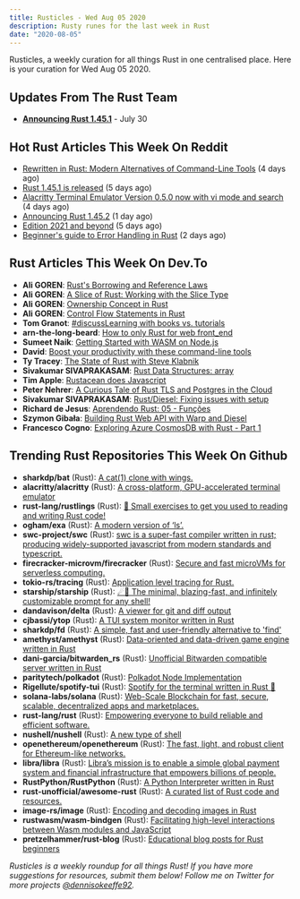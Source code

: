 ```yaml
---
title: Rusticles - Wed Aug 05 2020
description: Rusty runes for the last week in Rust
date: "2020-08-05"
---
```


Rusticles, a weekly curation for all things Rust in one centralised place. Here is your curation for Wed Aug 05 2020.

## Updates From The Rust Team

- **[Announcing Rust 1.45.1](https://blog.rust-lang.org/2020/07/30/Rust-1.45.1.html)** - July 30

## Hot Rust Articles This Week On Reddit

- [Rewritten in Rust: Modern Alternatives of Command-Line Tools](https://www.reddit.com/r/rust/comments/i1abpg/rewritten_in_rust_modern_alternatives_of/) (4 days ago)
- [Rust 1.45.1 is released](https://www.reddit.com/r/rust/comments/i0rfzs/rust_1451_is_released/) (5 days ago)
- [Alacritty Terminal Emulator Version 0.5.0 now with vi mode and search](https://www.reddit.com/r/rust/comments/i1j5lk/alacritty_terminal_emulator_version_050_now_with/) (4 days ago)
- [Announcing Rust 1.45.2](https://www.reddit.com/r/rust/comments/i2zp72/announcing_rust_1452/) (1 day ago)
- [Edition 2021 and beyond](https://www.reddit.com/r/rust/comments/i0n78c/edition_2021_and_beyond/) (5 days ago)
- [Beginner's guide to Error Handling in Rust](https://www.reddit.com/r/rust/comments/i2bv2m/beginners_guide_to_error_handling_in_rust/) (2 days ago)

## Rust Articles This Week On Dev.To

- **Ali GOREN**: [Rust's Borrowing and Reference Laws](https://dev.to/aligoren/rust-s-borrowing-and-reference-laws-29go)
- **Ali GOREN**: [A Slice of Rust: Working with the Slice Type](https://dev.to/aligoren/a-slice-of-rust-working-with-the-slice-type-4p8i)
- **Ali GOREN**: [Ownership Concept in Rust](https://dev.to/aligoren/ownership-concept-in-rust-61a)
- **Ali GOREN**: [Control Flow Statements in Rust](https://dev.to/aligoren/control-flow-statements-in-rust-1mei)
- **Tom Granot**: [#discussLearning with books vs. tutorials](https://dev.to/tomgranot/learning-with-books-vs-tutorials-54db)
- **arn-the-long-beard**: [How to only Rust for web front_end](https://dev.to/arnthelongbeard/how-to-only-rust-for-web-frontend-1026)
- **Sumeet Naik**: [Getting Started with WASM on Node.js](https://dev.to/sumeetweb/getting-started-with-wasm-on-node-js-4p6l)
- **David**: [Boost your productivity with these command-line tools](https://dev.to/learnitmyway/boost-your-productivity-with-these-command-line-tools-nmh)
- **Ty Tracey**: [The State of Rust with Steve Klabnik](https://dev.to/tytrdev/the-state-of-rust-with-steve-klabnik-30gj)
- **Sivakumar SIVAPRAKASAM**: [Rust Data Structures: array](https://dev.to/ssivakumar77/rust-data-structures-array-43cb)
- **Tim Apple**: [Rustacean does Javascript](https://dev.to/vetswhocode/rusteacean-does-javascript-46on)
- **Peter Nehrer**: [A Curious Tale of Rust TLS and Postgres in the Cloud](https://dev.to/pnehrer/a-curious-tale-of-rust-tls-and-postgres-in-the-cloud-434k)
- **Sivakumar SIVAPRAKASAM**: [Rust/Diesel: Fixing issues with setup](https://dev.to/ssivakumar77/rust-diesel-fixing-issues-with-setup-3k56)
- **Richard de Jesus**: [Aprendendo Rust: 05 - Funções](https://dev.to/pehdepano/aprendendo-rust-05-funcoes-3j72)
- **Szymon Gibała**: [Building Rust Web API with Warp and Diesel](https://dev.to/szymongib/building-rust-web-api-with-warp-and-diesel-1d7c)
- **Francesco Cogno**: [Exploring Azure CosmosDB with Rust - Part 1](https://dev.to/mindflavor/exploring-azure-cosmosdb-with-rust-part-1-1ki7)

## Trending Rust Repositories This Week On Github

- **sharkdp/bat** (Rust): [A cat(1) clone with wings.](https://github.com/sharkdp/bat)
- **alacritty/alacritty** (Rust): [A cross-platform, GPU-accelerated terminal emulator](https://github.com/alacritty/alacritty)
- **rust-lang/rustlings** (Rust): [🦀 Small exercises to get you used to reading and writing Rust code!](https://github.com/rust-lang/rustlings)
- **ogham/exa** (Rust): [A modern version of ‘ls’.](https://github.com/ogham/exa)
- **swc-project/swc** (Rust): [swc is a super-fast compiler written in rust; producing widely-supported javascript from modern standards and typescript.](https://github.com/swc-project/swc)
- **firecracker-microvm/firecracker** (Rust): [Secure and fast microVMs for serverless computing.](https://github.com/firecracker-microvm/firecracker)
- **tokio-rs/tracing** (Rust): [Application level tracing for Rust.](https://github.com/tokio-rs/tracing)
- **starship/starship** (Rust): [☄🌌️ The minimal, blazing-fast, and infinitely customizable prompt for any shell!](https://github.com/starship/starship)
- **dandavison/delta** (Rust): [A viewer for git and diff output](https://github.com/dandavison/delta)
- **cjbassi/ytop** (Rust): [A TUI system monitor written in Rust](https://github.com/cjbassi/ytop)
- **sharkdp/fd** (Rust): [A simple, fast and user-friendly alternative to 'find'](https://github.com/sharkdp/fd)
- **amethyst/amethyst** (Rust): [Data-oriented and data-driven game engine written in Rust](https://github.com/amethyst/amethyst)
- **dani-garcia/bitwarden_rs** (Rust): [Unofficial Bitwarden compatible server written in Rust](https://github.com/dani-garcia/bitwarden_rs)
- **paritytech/polkadot** (Rust): [Polkadot Node Implementation](https://github.com/paritytech/polkadot)
- **Rigellute/spotify-tui** (Rust): [Spotify for the terminal written in Rust 🚀](https://github.com/Rigellute/spotify-tui)
- **solana-labs/solana** (Rust): [Web-Scale Blockchain for fast, secure, scalable, decentralized apps and marketplaces.](https://github.com/solana-labs/solana)
- **rust-lang/rust** (Rust): [Empowering everyone to build reliable and efficient software.](https://github.com/rust-lang/rust)
- **nushell/nushell** (Rust): [A new type of shell](https://github.com/nushell/nushell)
- **openethereum/openethereum** (Rust): [The fast, light, and robust client for Ethereum-like networks.](https://github.com/openethereum/openethereum)
- **libra/libra** (Rust): [Libra’s mission is to enable a simple global payment system and financial infrastructure that empowers billions of people.](https://github.com/libra/libra)
- **RustPython/RustPython** (Rust): [A Python Interpreter written in Rust](https://github.com/RustPython/RustPython)
- **rust-unofficial/awesome-rust** (Rust): [A curated list of Rust code and resources.](https://github.com/rust-unofficial/awesome-rust)
- **image-rs/image** (Rust): [Encoding and decoding images in Rust](https://github.com/image-rs/image)
- **rustwasm/wasm-bindgen** (Rust): [Facilitating high-level interactions between Wasm modules and JavaScript](https://github.com/rustwasm/wasm-bindgen)
- **pretzelhammer/rust-blog** (Rust): [Educational blog posts for Rust beginners](https://github.com/pretzelhammer/rust-blog)

_Rusticles is a weekly roundup for all things Rust! If you have more suggestions for resources, submit them below! Follow me on Twitter for more projects [@dennisokeeffe92](https://twitter.com/dennisokeeffe92)._